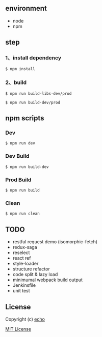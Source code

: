 ## environment

- node
- npm

## step

### 1、install dependency

```$xslt
$ npm install
```

### 2、build

```$xslt
$ npm run build-libs-dev/prod
```

```$xslt
$ npm run build-dev/prod
```

## npm scripts

### Dev

```
$ npm run dev
```

### Dev Build

```
$ npm run build-dev
```

### Prod Build

```
$ npm run build
```

### Clean

```
$ npm run clean
```

## TODO

- restful request demo (isomorphic-fetch)
- redux-saga
- reselect
- react ref
- style-loader
- structure refactor
- code split & lazy load
- minimumal webpack build output
- Jenkinsfile
- unit test

## License

Copyright (c) [echo](https://git.coding.net/echoey/eSecurityManagement.git)

[MIT License][MIT]

[MIT]: ./LICENSE "Mit License"
